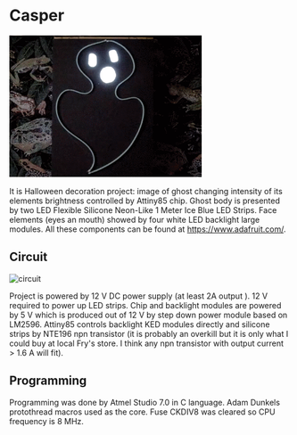 # Casper
![image](./images/ezgif.com-gif-maker.gif)

It is Halloween decoration project: image of ghost changing intensity of its 
elements brightness controlled by Attiny85 chip.  Ghost body is presented by 
two LED Flexible Silicone Neon-Like 1 Meter Ice Blue LED Strips. Face elements 
(eyes an mouth) showed by four white LED backlight large modules. All these
components can be found at https://www.adafruit.com/.

## Circuit 
![circuit](./suplemental/casper_croped.png)

Project is powered by 12 V DC power supply (at least 2A output ). 12 V required 
to power up LED strips. Chip and backlight modules are powered by 5 V which is 
produced out of 12 V by step down power module based on LM2596.
Attiny85 controls backlight KED modules directly and silicone strips by 
NTE196 npn transistor (it is probably an overkill but it is only what I could buy
at local Fry's store. I think any npn transistor with output current > 1.6 A 
will fit). 
## Programming

Programming was done by Atmel Studio 7.0 in C language. 
Adam Dunkels protothread macros used as the core.
Fuse CKDIV8 was cleared so CPU frequency is 8 MHz. 

